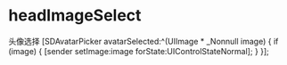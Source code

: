 # headImageSelect
头像选择
[SDAvatarPicker avatarSelected:^(UIImage * _Nonnull image) {
        if (image) {
            [sender setImage:image forState:UIControlStateNormal];
        }
    }];
